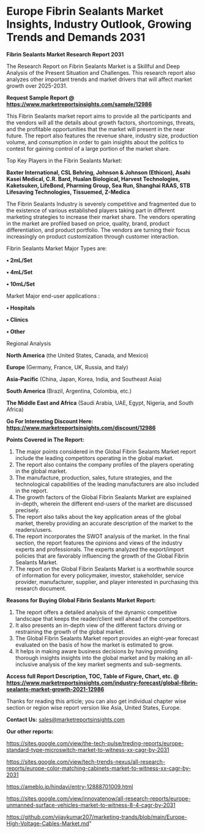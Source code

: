 # Europe Fibrin Sealants Market Insights, Industry Outlook, Growing Trends and Demands 2031

<strong>Fibrin Sealants Market Research Report 2031</strong>

The Research Report on Fibrin Sealants Market is a Skillful and Deep Analysis of the Present Situation and Challenges. This research report also analyzes other important trends and market drivers that will affect market growth over 2025-2031.

<strong>Request Sample Report @ <a href=https://www.marketreportsinsights.com/sample/12986>https://www.marketreportsinsights.com/sample/12986</a></strong>

This Fibrin Sealants market report aims to provide all the participants and the vendors will all the details about growth factors, shortcomings, threats, and the profitable opportunities that the market will present in the near future. The report also features the revenue share, industry size, production volume, and consumption in order to gain insights about the politics to contest for gaining control of a large portion of the market share.

Top Key Players in the Fibrin Sealants Market:

<strong>Baxter International, CSL Behring, Johnson & Johnson (Ethicon), Asahi Kasei Medical, C.R. Bard, Hualan Biological, Harvest Technologies, Kaketsuken, LifeBond, Pharming Group, Sea Run, Shanghai RAAS, STB Lifesaving Technologies, Tissuemed, Z-Medica</strong>

The Fibrin Sealants Industry is severely competitive and fragmented due to the existence of various established players taking part in different marketing strategies to increase their market share. The vendors operating in the market are profiled based on price, quality, brand, product differentiation, and product portfolio. The vendors are turning their focus increasingly on product customization through customer interaction.

Fibrin Sealants Market Major Types are:

<strong>• 2mL/Set

• 4mL/Set

• 10mL/Set</strong>

Market Major end-user applications :

<strong>• Hospitals

• Clinics

• Other</strong>

Regional Analysis

</u><strong><b>North America</b></strong> (the United States, Canada, and Mexico)

<strong><b>Europe </b></strong>(Germany, France, UK, Russia, and Italy)

<strong><b>Asia-Pacific</b></strong> (China, Japan, Korea, India, and Southeast Asia)

<strong><b>South America</b></strong> (Brazil, Argentina, Colombia, etc.)

<strong><b>The Middle East and Africa</b></strong> (Saudi Arabia, UAE, Egypt, Nigeria, and South Africa)

<strong>Go For Interesting Discount Here: <a href=https://www.marketreportsinsights.com/discount/12986>https://www.marketreportsinsights.com/discount/12986</a></strong>

<strong>Points Covered in The Report:</strong>
<ol>
  <li>The major points considered in the Global Fibrin Sealants Market report include the leading competitors operating in the global market.</li>
  <li>The report also contains the company profiles of the players operating in the global market.</li>
  <li>The manufacture, production, sales, future strategies, and the technological capabilities of the leading manufacturers are also included in the report.</li>
  <li>The growth factors of the Global Fibrin Sealants Market are explained in-depth, wherein the different end-users of the market are discussed precisely.</li>
  <li>The report also talks about the key application areas of the global market, thereby providing an accurate description of the market to the readers/users.</li>
  <li>The report incorporates the SWOT analysis of the market. In the final section, the report features the opinions and views of the industry experts and professionals. The experts analyzed the export/import policies that are favorably influencing the growth of the Global Fibrin Sealants Market.</li>
  <li>The report on the Global Fibrin Sealants Market is a worthwhile source of information for every policymaker, investor, stakeholder, service provider, manufacturer, supplier, and player interested in purchasing this research document.</li>
</ol>
<strong>Reasons for Buying Global Fibrin Sealants Market Report:</strong>

<ol>
  <li>The report offers a detailed analysis of the dynamic competitive landscape that keeps the reader/client well ahead of the competitors.</li>
  <li>It also presents an in-depth view of the different factors driving or restraining the growth of the global market.</li>
  <li>The Global Fibrin Sealants Market report provides an eight-year forecast evaluated on the basis of how the market is estimated to grow.</li>
  <li>It helps in making aware business decisions by having providing thorough insights insights into the global market and by making an all-inclusive analysis of the key market segments and sub-segments.</li>
</ol>
<strong>Access full Report Description, TOC, Table of Figure, Chart, etc. @ <a href=https://www.marketreportsinsights.com/industry-forecast/global-fibrin-sealants-market-growth-2021-12986>https://www.marketreportsinsights.com/industry-forecast/global-fibrin-sealants-market-growth-2021-12986</a></strong>


Thanks for reading this article; you can also get individual chapter wise section or region wise report version like Asia, United States, Europe.

<strong>Contact Us:</strong>
sales@marketreportsinsights.com

<strong>Our other reports:</strong>

<a href=https://sites.google.com/view/the-tech-pulse/treding-reports/europe-standard-type-microswitch-market-to-witness-xx-cagr-by-2031>https://sites.google.com/view/the-tech-pulse/treding-reports/europe-standard-type-microswitch-market-to-witness-xx-cagr-by-2031</a>

<a href=https://sites.google.com/view/tech-trends-nexus/all-research-reports/europe-color-matching-cabinets-market-to-witness-xx-cagr-by-2031>https://sites.google.com/view/tech-trends-nexus/all-research-reports/europe-color-matching-cabinets-market-to-witness-xx-cagr-by-2031</a>

<a href=https://ameblo.jp/hindavi/entry-12888701009.html>https://ameblo.jp/hindavi/entry-12888701009.html</a>

<a href=https://sites.google.com/view/innovatenow/all-research-reports/europe-unmanned-surface-vehicles-market-to-witness-8-4-cagr-by-2031>https://sites.google.com/view/innovatenow/all-research-reports/europe-unmanned-surface-vehicles-market-to-witness-8-4-cagr-by-2031</a>

<a href=https://github.com/vijaykumar207/marketing-trands/blob/main/Europe-High-Voltage-Cables-Market.md>https://github.com/vijaykumar207/marketing-trands/blob/main/Europe-High-Voltage-Cables-Market.md</a>"
